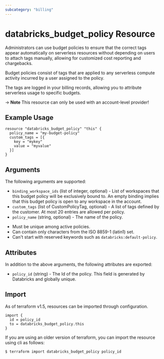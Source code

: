 ```yaml
---
subcategory: "billing"
---
```

# databricks_budget_policy Resource
Administrators can use budget policies to ensure that the correct tags appear automatically on serverless resources without depending on users to attach tags manually, allowing for customized cost reporting and chargebacks. 

Budget policies consist of tags that are applied to any serverless compute activity incurred by a user assigned to the policy. 

The tags are logged in your billing records, allowing you to attribute serverless usage to specific budgets.

-> **Note** This resource can only be used with an account-level provider!

## Example Usage
```hcl
resource "databricks_budget_policy" "this" {
  policy_name = "my-budget-policy"
  custom_tags = [{
    key = "mykey"
    value = "myvalue"
  }]
}
```

## Arguments
The following arguments are supported:
* `binding_workspace_ids` (list of integer, optional) - List of workspaces that this budget policy will be exclusively bound to.
An empty binding implies that this budget policy is open to any workspace in the account.
* `custom_tags` (list of CustomPolicyTag, optional) - A list of tags defined by the customer. At most 20 entries are allowed per policy.
* `policy_name` (string, optional) - The name of the policy.
- Must be unique among active policies.
- Can contain only characters from the ISO 8859-1 (latin1) set.
- Can't start with reserved keywords such as `databricks:default-policy`.

## Attributes
In addition to the above arguments, the following attributes are exported:
* `policy_id` (string) - The Id of the policy. This field is generated by Databricks and globally unique.

## Import
As of terraform v1.5, resources can be imported through configuration.
```hcl
import {
  id = policy_id
  to = databricks_budget_policy.this
}
```

If you are using an older version of terraform, you can import the resource using cli as follows:
```sh
$ terraform import databricks_budget_policy policy_id
```